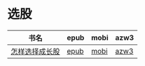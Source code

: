 # 选股

| 书名 | epub | mobi | azw3 |
| --- | --- | --- | --- |
| [怎样选择成长股](http://ct.dalanmei.com/f/31084289-571791226-bedf66) | [epub](http://ct.dalanmei.com/f/31084289-571791226-bedf66) | [mobi](http://ct.dalanmei.com/f/31084289-571457948-e296d7) | [azw3](http://ct.dalanmei.com/f/31084289-571899739-0e6c62) |
